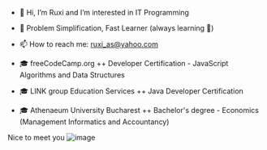 - 👋 Hi, I’m Ruxi and I’m interested in IT Programming
- 🦸 Problem Simplification, Fast Learner (always learning 🤯) 
- 📫 How to reach me: ruxi_as@yahoo.com

- 🎓 freeCodeCamp.org
++ Developer Certification - JavaScript Algorithms and Data Structures
  
- 🎓 LINK group Education Services
++ Java Developer Certification
  
- 🎓 Athenaeum University Bucharest
++ Bachelor's degree - Economics (Management Informatics and Accountancy)
 

Nice to meet you ![image](https://github.com/ruxisama/ruxisama/assets/58122125/4401ae75-b00c-4f1d-b037-03e3603956e7)
   

<!---
ruxisama/ruxisama is a ✨ special ✨ repository because its `README.md` (this file) appears on your GitHub profile.
You can click the Preview link to take a look at your changes.
--->
